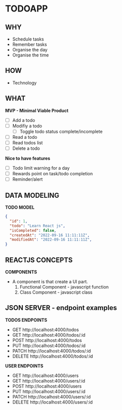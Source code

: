 # TODOAPP

## WHY
- Schedule tasks
- Remember tasks
- Organise the day
- Organise the time

## HOW
- Technology

## WHAT
**MVP - Minimal Viable Product**
- [ ] Add a todo
- [ ] Modifiy a todo
  - [ ] Toggle todo status complete/incomplete
- [ ] Read a todo
- [ ] Read todos list
- [ ] Delete a todo

**Nice to have features**
- [ ] Todo limit warning for a day
- [ ] Rewards point on task/todo completion
- [ ] Reminder/alert

## DATA MODELING
**TODO MODEL**
```json
{
  "id": 1,
  "todo": "Learn React js",
  "isCompleted": false,
  "createdAt": "2022-09-16 11:11:11Z",
  "modifiedAt": "2022-09-16 11:11:11Z",
}
```

## REACTJS CONCEPTS
**COMPONENTS**
- A component is that create a UI part.
  1. Functional Component - javascript function
  2. Class Component - javascript class


## JSON SERVER - endpoint examples
**TODOS ENDPOINTS**
- GET     http://localhost:4000/todos
- GET     http://localhost:4000/todos/:id
- POST    http://localhost:4000/todos
- PUT     http://localhost:4000/todos/:id
- PATCH   http://localhost:4000/todos/:id
- DELETE  http://localhost:4000/todos/:id

**USER ENDPOINTS**
- GET     http://localhost:4000/users
- GET     http://localhost:4000/users/:id
- POST    http://localhost:4000/users
- PUT     http://localhost:4000/users/:id
- PATCH   http://localhost:4000/users/:id
- DELETE  http://localhost:4000/users/:id
